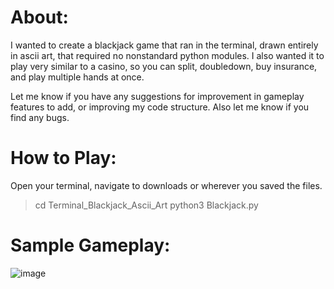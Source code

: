 # About:
I wanted to create a blackjack game that ran in the terminal, drawn entirely in ascii art, 
that required no nonstandard python modules.
I also wanted it to play very similar to a casino, so you can split, doubledown, buy insurance, and play multiple hands at once. 

Let me know if you have any suggestions for improvement in gameplay features to add, or improving my code structure.
Also let me know if you find any bugs.

# How to Play:
Open your terminal, navigate to downloads or wherever you saved the files.
> cd Terminal_Blackjack_Ascii_Art
> python3 Blackjack.py

# Sample Gameplay:
![image](https://github.com/neonate11/Terminal_Blackjack_Ascii_Art/assets/162996499/d75673ed-1423-441c-9132-6fda04325d63)



